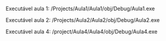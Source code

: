 Executável aula 1: /Projects/Aula1/Aula1/obj/Debug/Aula1.exe

Executável aula 2: /Projects/Aula2/Aula2/obj/Debug/Aula2.exe

Executável aula 4: /project/Aula4/Aula4/obj/Debug/Aula4.exe
